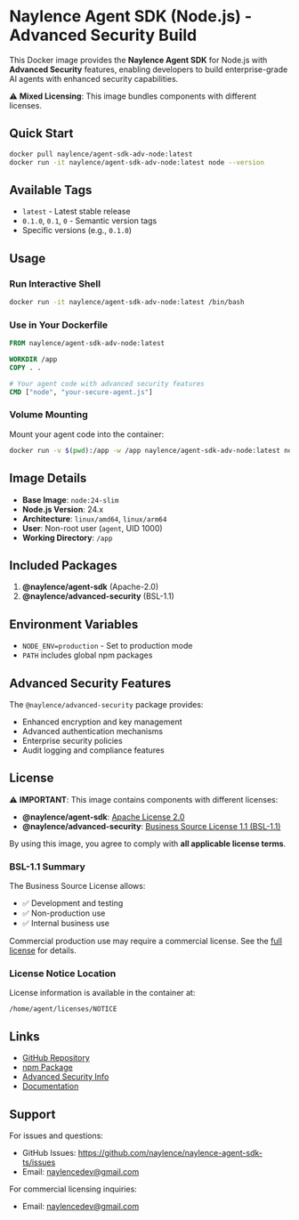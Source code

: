 # Naylence Agent SDK (Node.js) - Advanced Security Build

This Docker image provides the **Naylence Agent SDK** for Node.js with **Advanced Security** features, enabling developers to build enterprise-grade AI agents with enhanced security capabilities.

⚠️ **Mixed Licensing**: This image bundles components with different licenses.

## Quick Start

```bash
docker pull naylence/agent-sdk-adv-node:latest
docker run -it naylence/agent-sdk-adv-node:latest node --version
```

## Available Tags

- `latest` - Latest stable release
- `0.1.0`, `0.1`, `0` - Semantic version tags
- Specific versions (e.g., `0.1.0`)

## Usage

### Run Interactive Shell

```bash
docker run -it naylence/agent-sdk-adv-node:latest /bin/bash
```

### Use in Your Dockerfile

```dockerfile
FROM naylence/agent-sdk-adv-node:latest

WORKDIR /app
COPY . .

# Your agent code with advanced security features
CMD ["node", "your-secure-agent.js"]
```

### Volume Mounting

Mount your agent code into the container:

```bash
docker run -v $(pwd):/app -w /app naylence/agent-sdk-adv-node:latest node your-agent.js
```

## Image Details

- **Base Image**: `node:24-slim`
- **Node.js Version**: 24.x
- **Architecture**: `linux/amd64`, `linux/arm64`
- **User**: Non-root user (`agent`, UID 1000)
- **Working Directory**: `/app`

## Included Packages

1. **@naylence/agent-sdk** (Apache-2.0)
2. **@naylence/advanced-security** (BSL-1.1)

## Environment Variables

- `NODE_ENV=production` - Set to production mode
- `PATH` includes global npm packages

## Advanced Security Features

The `@naylence/advanced-security` package provides:
- Enhanced encryption and key management
- Advanced authentication mechanisms
- Enterprise security policies
- Audit logging and compliance features

## License

⚠️ **IMPORTANT**: This image contains components with different licenses:

- **@naylence/agent-sdk**: [Apache License 2.0](https://github.com/naylence/naylence-agent-sdk-ts/blob/main/LICENSE)
- **@naylence/advanced-security**: [Business Source License 1.1 (BSL-1.1)](https://github.com/naylence/naylence-advanced-security)

By using this image, you agree to comply with **all applicable license terms**.

### BSL-1.1 Summary

The Business Source License allows:
- ✅ Development and testing
- ✅ Non-production use
- ✅ Internal business use

Commercial production use may require a commercial license. See the [full license](https://github.com/naylence/naylence-advanced-security) for details.

### License Notice Location

License information is available in the container at:
```
/home/agent/licenses/NOTICE
```

## Links

- [GitHub Repository](https://github.com/naylence/naylence-agent-sdk-ts)
- [npm Package](https://www.npmjs.com/package/@naylence/agent-sdk)
- [Advanced Security Info](https://github.com/naylence/naylence-advanced-security)
- [Documentation](https://github.com/naylence/naylence-agent-sdk-ts#readme)

## Support

For issues and questions:
- GitHub Issues: https://github.com/naylence/naylence-agent-sdk-ts/issues
- Email: naylencedev@gmail.com

For commercial licensing inquiries:
- Email: naylencedev@gmail.com

